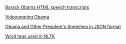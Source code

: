 [Barack Obama HTML speech
transcripts](http://www.americanrhetoric.com/barackobamaspeeches.htm)

[Videogreping
Obama](http://zulko.github.io/blog/2014/06/21/some-more-videogreping-with-python)

[Obama and Other President's Speeches in JSON format](https://raw.githubusercontent.com/Vocativ-data/presidents_readability/master/The%20original%20speeches.json)

[Word tags used in
NLTK](http://www.ling.upenn.edu/courses/Fall_2003/ling001/penn_treebank_pos.html)
